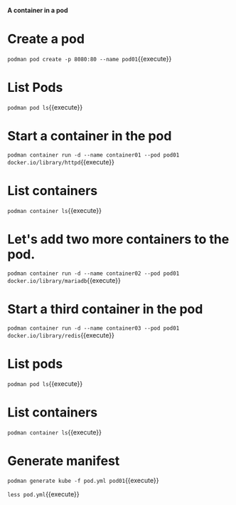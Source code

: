 
**A container in a pod**

# Create a pod

`podman pod create -p 8080:80 --name pod01`{{execute}}

# List Pods 

`podman pod ls`{{execute}}

# Start a container in the pod

`podman container run -d --name container01 --pod pod01 docker.io/library/httpd`{{execute}}

# List containers

`podman container ls`{{execute}}

# Let's add two more containers to the pod.

`podman container run -d --name container02 --pod pod01 docker.io/library/mariadb`{{execute}}

# Start a third container in the pod

`podman container run -d --name container03 --pod pod01 docker.io/library/redis`{{execute}}

# List pods

`podman pod ls`{{execute}}

# List containers

`podman container ls`{{execute}}

# Generate manifest 

`podman generate kube -f pod.yml pod01`{{execute}}

`less pod.yml`{{execute}}